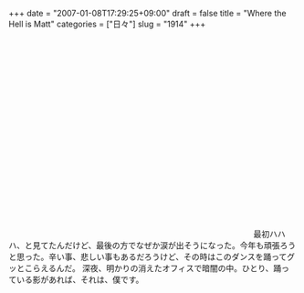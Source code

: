 +++
date = "2007-01-08T17:29:25+09:00"
draft = false
title = "Where the Hell is Matt"
categories = ["日々"]
slug = "1914"
+++

<object width="425" height="350"><param name="movie" value="http://www.youtube.com/v/Pkh5opBp6K4"></param><param name="wmode" value="transparent"></param><embed src="http://www.youtube.com/v/Pkh5opBp6K4" type="application/x-shockwave-flash" wmode="transparent" width="425" height="350"></embed></object>
最初ハハハ、と見てたんだけど、最後の方でなぜか涙が出そうになった。今年も頑張ろうと思った。辛い事、悲しい事もあるだろうけど、その時はこのダンスを踊ってグッとこらえるんだ。
深夜、明かりの消えたオフィスで暗闇の中。ひとり、踊っている影があれば、それは、僕です。
